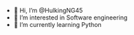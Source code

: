 - 👋 Hi, I’m @HulkingNG45
- 👀 I’m interested in Software engineering 
- 🌱 I’m currently learning   Python

<!---
HulkingNG45/HulkingNG45 is a ✨ special ✨ repository because its `README.md` (this file) appears on your GitHub profile.
You can click the Preview link to take a look at your changes.
--->
